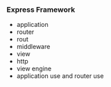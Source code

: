 ### Express Framework

- application
- router
- rout
- middleware
- view
- http
- view engine
- application use and router use

